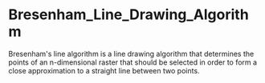 # Bresenham_Line_Drawing_Algorithm
Bresenham's line algorithm is a line drawing algorithm that determines the points of an n-dimensional raster that should be selected in order to form a close approximation to a straight line between two points.
